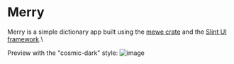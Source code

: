 # Merry

Merry is a simple dictionary app built using the [mewe crate](https://github.com/txtyash/mewe) and the [Slint UI framework](https://slint.dev).\

Preview with the "cosmic-dark" style:
![image](https://github.com/txtyash/merry/assets/85027668/92f7dde5-c34c-41c3-b2a6-48b7dfec911f)
